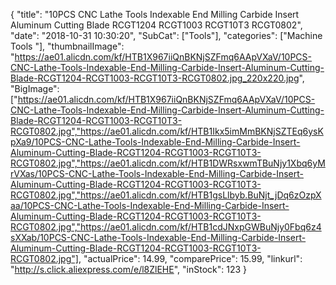 {
	"title": "10PCS CNC Lathe Tools Indexable End Milling Carbide Insert Aluminum Cutting Blade RCGT1204 RCGT1003 RCGT10T3 RCGT0802",
	"date": "2018-10-31 10:30:20",
	"SubCat": ["Tools"],
	"categories": ["Machine Tools "],
	"thumbnailImage": "https://ae01.alicdn.com/kf/HTB1X967iiQnBKNjSZFmq6AApVXaV/10PCS-CNC-Lathe-Tools-Indexable-End-Milling-Carbide-Insert-Aluminum-Cutting-Blade-RCGT1204-RCGT1003-RCGT10T3-RCGT0802.jpg_220x220.jpg",
	"BigImage": ["https://ae01.alicdn.com/kf/HTB1X967iiQnBKNjSZFmq6AApVXaV/10PCS-CNC-Lathe-Tools-Indexable-End-Milling-Carbide-Insert-Aluminum-Cutting-Blade-RCGT1204-RCGT1003-RCGT10T3-RCGT0802.jpg","https://ae01.alicdn.com/kf/HTB1Ikx5imMmBKNjSZTEq6ysKpXa9/10PCS-CNC-Lathe-Tools-Indexable-End-Milling-Carbide-Insert-Aluminum-Cutting-Blade-RCGT1204-RCGT1003-RCGT10T3-RCGT0802.jpg","https://ae01.alicdn.com/kf/HTB1DWRsxwmTBuNjy1Xbq6yMrVXas/10PCS-CNC-Lathe-Tools-Indexable-End-Milling-Carbide-Insert-Aluminum-Cutting-Blade-RCGT1204-RCGT1003-RCGT10T3-RCGT0802.jpg","https://ae01.alicdn.com/kf/HTB1gsLlbyb.BuNjt_jDq6zOzpXaa/10PCS-CNC-Lathe-Tools-Indexable-End-Milling-Carbide-Insert-Aluminum-Cutting-Blade-RCGT1204-RCGT1003-RCGT10T3-RCGT0802.jpg","https://ae01.alicdn.com/kf/HTB1cdJNxpGWBuNjy0Fbq6z4sXXab/10PCS-CNC-Lathe-Tools-Indexable-End-Milling-Carbide-Insert-Aluminum-Cutting-Blade-RCGT1204-RCGT1003-RCGT10T3-RCGT0802.jpg"],
	"actualPrice": 14.99,
	"comparePrice": 15.99,
	"linkurl": "http://s.click.aliexpress.com/e/l8ZlEHE",
	"inStock": 123
}
